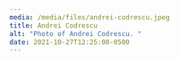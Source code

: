 ```yaml
---
media: /media/files/andrei-codrescu.jpeg
title: Andrei Codrescu
alt: "Photo of Andrei Codrescu. "
date: 2021-10-27T12:25:00-0500
---
```

